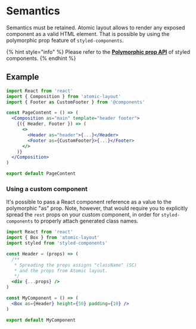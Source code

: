 # Semantics

Semantics must be retained. Atomic layout allows to render any exposed component as a valid HTML element. That is possible by using the polymorphic prop feature of `styled-components`.

{% hint style="info" %}
Please refer to the [**Polymorphic prop API**](https://www.styled-components.com/docs/api#as-polymorphic-prop) of styled components.
{% endhint %}

## Example

```jsx
import React from 'react'
import { Composition } from 'atomic-layout'
import { Footer as CustomFooter } from '@components'

const PageContent = () => (
  <Composition as="main" template="header footer">
    {({ Header, Footer }) => (
      <>
        <Header as="header">{...}</Header>
        <Footer as={CustomFooter}>{...}</Footer>
      </>
    )}
  </Composition>
)

export default PageContent
```

### Using a custom component

It's possible to pass a React component reference as a value to the polymorphic "as" prop. Note, however, that would require you to explicitly spread the `rest` props on your custom component, in order for `styled-components` to properly attach generated class names.

```jsx
import React from 'react'
import { Box } from 'atomic-layout'
import styled from 'styled-components'

const Header = (props) => (
  /**
   * Spreading the props assigns "className" (SC)
   * and the props from Atomic layout.
   */
  <div {...props} />
)

const MyComponent = () => (
  <Box as={Header} height={50} padding={10} />
)

export default MyComponent
```



